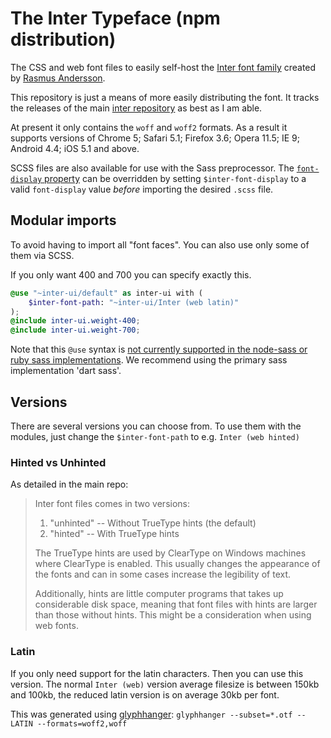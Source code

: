 # The Inter Typeface (npm distribution)

The CSS and web font files to easily self-host the [Inter font family](https://rsms.me/inter/) created by [Rasmus Andersson](https://rsms.me).

This repository is just a means of more easily distributing the font. It tracks the  releases of the main [inter repository](https://github.com/rsms/inter) as best as I am able.

At present it only contains the `woff` and `woff2` formats. As a result it supports versions of Chrome 5; Safari 5.1; Firefox 3.6; Opera 11.5; IE 9; Android 4.4; iOS 5.1 and above.

SCSS files are also available for use with the Sass preprocessor. The [`font-display` property](https://developer.mozilla.org/en-US/docs/Web/CSS/@font-face/font-display) can be overridden by setting `$inter-font-display` to a valid `font-display` value *before* importing the desired `.scss` file.

## Modular imports

To avoid having to import all "font faces". You can also use only some of them via SCSS.

If you only want 400 and 700 you can specify exactly this.
```scss
@use "~inter-ui/default" as inter-ui with (
	$inter-font-path: "~inter-ui/Inter (web latin)"
);
@include inter-ui.weight-400;
@include inter-ui.weight-700;
```

Note that this `@use` syntax is [not currently supported in the node-sass or ruby sass implementations](https://sass-lang.com/documentation/at-rules/use). We recommend using the primary sass implementation 'dart sass'.

## Versions

There are several versions you can choose from.
To use them with the modules, just change the `$inter-font-path` to e.g. `Inter (web hinted)`

### Hinted vs Unhinted

As detailed in the main repo:

> Inter font files comes in two versions:
>
> 1. "unhinted" -- Without TrueType hints (the default)
> 2. "hinted" -- With TrueType hints
>
> The TrueType hints are used by ClearType on Windows machines where ClearType
is enabled. This usually changes the appearance of the fonts and can in some
cases increase the legibility of text.
>
> Additionally, hints are little computer programs that takes up considerable
disk space, meaning that font files with hints are larger than those without
hints. This might be a consideration when using web fonts.

### Latin

If you only need support for the latin characters. Then you can use this version.
The normal `Inter (web)` version average filesize is between 150kb and 100kb,
the reduced latin version is on average 30kb per font.

This was generated using [glyphhanger](https://github.com/filamentgroup/glyphhanger):
`glyphhanger --subset=*.otf --LATIN --formats=woff2,woff`

